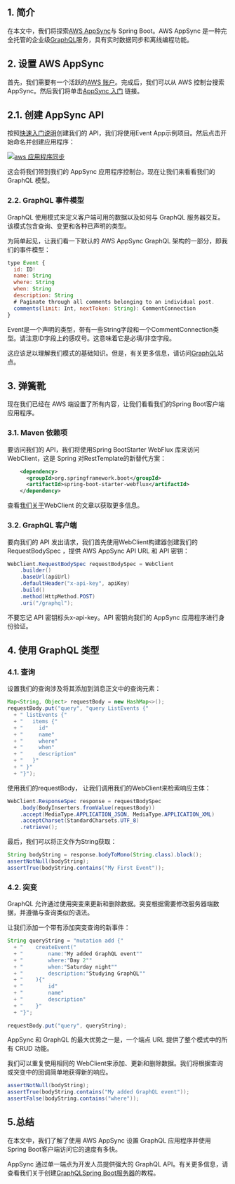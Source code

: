## 1. 简介

在本文中，我们将探索[AWS AppSync](https://docs.aws.amazon.com/appsync/latest/devguide/welcome.html)与 Spring Boot。AWS AppSync 是一种完全托管的企业级[GraphQL](https://www.baeldung.com/graphql)服务，具有实时数据同步和离线编程功能。

## 2. 设置 AWS AppSync

首先，我们需要有一个活跃的[AWS 账户](https://aws.amazon.com/free/?all-free-tier.sort-by=item.additionalFields.SortRank&all-free-tier.sort-order=asc)。完成后，我们可以从 AWS 控制台搜索 AppSync。然后我们将单击[AppSync 入门](https://docs.aws.amazon.com/appsync/latest/devguide/welcome.html) 链接。

## 2.1. 创建 AppSync API

按照[快速入门说明](https://docs.aws.amazon.com/appsync/latest/devguide/quickstart-launch-a-sample-schema.html)创建我们的 API，我们将使用Event App示例项目。然后点击开始命名并创建应用程序：

[![aws 应用程序同步](https://www.baeldung.com/wp-content/uploads/2020/05/aws_appsync.jpg)](https://www.baeldung.com/wp-content/uploads/2020/05/aws_appsync.jpg)

这会将我们带到我们的 AppSync 应用程序控制台。现在让我们来看看我们的 GraphQL 模型。

### 2.2. GraphQL 事件模型

GraphQL 使用模式来定义客户端可用的数据以及如何与 GraphQL 服务器交互。该模式包含查询、变更和各种已声明的类型。

为简单起见，让我们看一下默认的 AWS AppSync GraphQL 架构的一部分，即我们的事件模型：

```javascript
type Event {
  id: ID!
  name: String
  where: String
  when: String
  description: String
  # Paginate through all comments belonging to an individual post.
  comments(limit: Int, nextToken: String): CommentConnection
}
```

Event是一个声明的类型，带有一些String字段和一个CommentConnection类型。请注意ID字段上的感叹号。这意味着它是必填/非空字段。

这应该足以理解我们模式的基础知识。但是，有关更多信息，请访问[GraphQL](https://graphql.org/)站点。

## 3. 弹簧靴

现在我们已经在 AWS 端设置了所有内容，让我们看看我们的Spring Boot客户端应用程序。

### 3.1. Maven 依赖项

要访问我们的 API，我们将使用Spring BootStarter WebFlux 库来访问WebClient，这是 Spring 对RestTemplate的新替代方案：

```xml
    <dependency> 
      <groupId>org.springframework.boot</groupId> 
      <artifactId>spring-boot-starter-webflux</artifactId> 
    </dependency>
```

查看[我们关于](https://www.baeldung.com/spring-5-webclient)WebClient 的文章以获取更多信息。

### 3.2. GraphQL 客户端

要向我们的 API 发出请求，我们首先使用WebClient构建器创建我们的RequestBodySpec ，提供 AWS AppSync API URL 和 API 密钥：

```java
WebClient.RequestBodySpec requestBodySpec = WebClient
    .builder()
    .baseUrl(apiUrl)
    .defaultHeader("x-api-key", apiKey)
    .build()
    .method(HttpMethod.POST)
    .uri("/graphql");
```

不要忘记 API 密钥标头x-api-key。API 密钥向我们的 AppSync 应用程序进行身份验证。

## 4. 使用 GraphQL 类型

### 4.1. 查询

设置我们的查询涉及将其添加到消息正文中的查询元素：

```java
Map<String, Object> requestBody = new HashMap<>();
requestBody.put("query", "query ListEvents {" 
  + " listEvents {"
  + "   items {"
  + "     id"
  + "     name"
  + "     where"
  + "     when"
  + "     description"
  + "   }"
  + " }"
  + "}");
```

使用我们的requestBody， 让我们调用我们的WebClient来检索响应主体：

```java
WebClient.ResponseSpec response = requestBodySpec
    .body(BodyInserters.fromValue(requestBody))
    .accept(MediaType.APPLICATION_JSON, MediaType.APPLICATION_XML)
    .acceptCharset(StandardCharsets.UTF_8)
    .retrieve();

```

最后，我们可以将正文作为String获取：

```java
String bodyString = response.bodyToMono(String.class).block();
assertNotNull(bodyString);
assertTrue(bodyString.contains("My First Event"));
```

### 4.2. 突变

GraphQL 允许通过使用突变来更新和删除数据。突变根据需要修改服务器端数据，并遵循与查询类似的语法。

让我们添加一个带有添加突变查询的新事件：

```java
String queryString = "mutation add {"
  + "    createEvent("
  + "        name:"My added GraphQL event""
  + "        where:"Day 2""
  + "        when:"Saturday night""
  + "        description:"Studying GraphQL""
  + "    ){"
  + "        id"
  + "        name"
  + "        description"
  + "    }"
  + "}";
 
requestBody.put("query", queryString);
```

AppSync 和 GraphQL 的最大优势之一是，一个端点 URL 提供了整个模式中的所有 CRUD 功能。

我们可以重复使用相同的 WebClient来添加、更新和删除数据。我们将根据查询或突变中的回调简单地获得新的响应。

```java
assertNotNull(bodyString);
assertTrue(bodyString.contains("My added GraphQL event"));
assertFalse(bodyString.contains("where"));
```

## 5.总结

在本文中，我们了解了使用 AWS AppSync 设置 GraphQL 应用程序并使用Spring Boot客户端访问它的速度有多快。

AppSync 通过单一端点为开发人员提供强大的 GraphQL API。有关更多信息，请查看我们关于创建[GraphQLSpring Boot服务器](https://www.baeldung.com/spring-graphql)的教程。